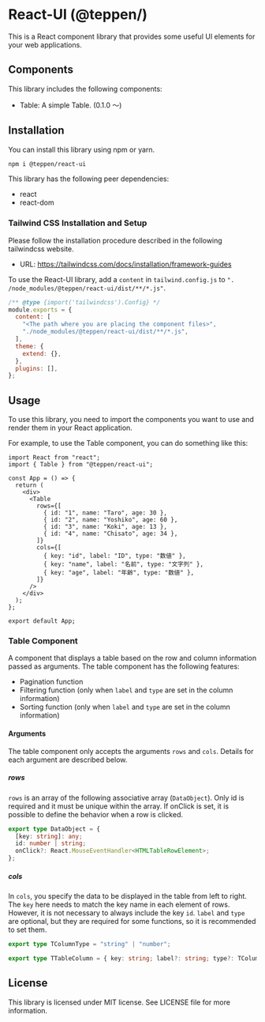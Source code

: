 # React-UI (@teppen/)

This is a React component library that provides some useful UI elements for your web applications.

## Components

This library includes the following components:

- Table: A simple Table. (0.1.0 ～)

## Installation

You can install this library using npm or yarn.

```bash
npm i @teppen/react-ui
```

This library has the following peer dependencies:

- react
- react-dom

### Tailwind CSS Installation and Setup

Please follow the installation procedure described in the following tailwindcss website.

- URL: https://tailwindcss.com/docs/installation/framework-guides

To use the React-UI library, add a `content` in `tailwind.config.js` to `". /node_modules/@teppen/react-ui/dist/**/*.js"`.

```js
/** @type {import('tailwindcss').Config} */
module.exports = {
  content: [
    "<The path where you are placing the component files>",
    "./node_modules/@teppen/react-ui/dist/**/*.js",
  ],
  theme: {
    extend: {},
  },
  plugins: [],
};
```

## Usage

To use this library, you need to import the components you want to use and render them in your React application.

For example, to use the Table component, you can do something like this:

```tsx
import React from "react";
import { Table } from "@teppen/react-ui";

const App = () => {
  return (
    <div>
      <Table
        rows={[
          { id: "1", name: "Taro", age: 30 },
          { id: "2", name: "Yoshiko", age: 60 },
          { id: "3", name: "Koki", age: 13 },
          { id: "4", name: "Chisato", age: 34 },
        ]}
        cols={[
          { key: "id", label: "ID", type: "数値" },
          { key: "name", label: "名前", type: "文字列" },
          { key: "age", label: "年齢", type: "数値" },
        ]}
      />
    </div>
  );
};

export default App;
```

### Table Component

A component that displays a table based on the row and column information passed as arguments. The table component has the following features:

- Pagination function
- Filtering function (only when `label` and `type` are set in the column information)
- Sorting function (only when `label` and `type` are set in the column information)

#### Arguments

The table component only accepts the arguments `rows` and `cols`. Details for each argument are described below.

##### rows

`rows` is an array of the following associative array (`DataObject`). Only id is required and it must be unique within the array. If onClick is set, it is possible to define the behavior when a row is clicked.

```ts
export type DataObject = {
  [key: string]: any;
  id: number | string;
  onClick?: React.MouseEventHandler<HTMLTableRowElement>;
};
```

##### cols

In `cols`, you specify the data to be displayed in the table from left to right. The `key` here needs to match the key name in each element of rows. However, it is not necessary to always include the key `id`. `label` and `type` are optional, but they are required for some functions, so it is recommended to set them.

```ts
export type TColumnType = "string" | "number";

export type TTableColumn = { key: string; label?: string; type?: TColumnType };
```

## License

This library is licensed under MIT license. See LICENSE file for more information.

```

```
